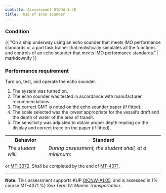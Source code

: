 ```yaml
---
subtitle: Asssessment OICNW-1-4D
title:  Use of echo sounder
---
```




### Condition

{{ "On a ship underway using an echo sounder that meets IMO performance standards or a part task trainer that realistically simulates all the functions and controls of an echo sounder that meets IMO performance standards." | markdownify }}

### Performance requirement 

<table width='100%' class='Guidelines'>
 <thead>
 <tr>
     <th class='thirty'>Behavior</th>
     <th class='seventy'>Standard</th>
 </tr>
 <tr>
     <td><em>The student will:</em></td>
     <td><em>During assessment, the student shall, at a minimum:</em></td>
 </tr>
 </thead>
 <tbody>


<!--rowstart-->

Turn on, test, and operate the echo sounder.

<!--cellbreak-->

1. The system was turned on.
2. The echo sounder was tested in accordance with manufacturer recommendations.
3. The correct GMT is noted on the echo sounder paper (if fitted).
4. The scale selected was the lowest appropriate for the vessel’s draft and the depth of water of the area of transit.
5. The sensitivity was adjusted to obtain proper depth reading on the display and correct trace on the paper (if fitted).

<!--rowend-->


 </tbody>
 </table>

or [MT-3372](mt-3372). Shall be completed by the end of [MT-4371](mt-4371).


*****

**Note:** This assessment supports KUP [OICNW-A1.05]({{site.baseurl}}/tables/21.html#OICNW-A1.05), and is assessed in  {% course  MT-4371 %}  *Sea Term IV: Marine Transportation*. 

